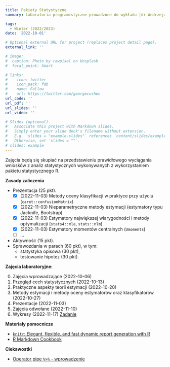 ```yaml
---
title: Pakiety Statystyczne
summary: Laboratoria programistyczne prowadzone do wykładu [dr Andrzeja Giniewicza](http://prac.im.pwr.edu.pl/~giniew/doku.php?id=rok2223:zimowy:ps), w semestrze zimowym 2022/2023 dla studentów Wydziału Matematycznego, studiów I stopnia, kierunek Matematyka Stosowana. 

tags:
  - Winter (2022/2023)
date: '2022-10-01'

# Optional external URL for project (replaces project detail page).
external_link: ''

# image:
#  caption: Photo by rawpixel on Unsplash
#  focal_point: Smart

# links:
#  - icon: twitter
#    icon_pack: fab
#    name: Follow
#    url: https://twitter.com/georgecushen
url_code: ''
url_pdf: ''
url_slides: ''
url_video: ''

# Slides (optional).
#   Associate this project with Markdown slides.
#   Simply enter your slide deck's filename without extension.
#   E.g. `slides = "example-slides"` references `content/slides/example-slides.md`.
#   Otherwise, set `slides = ""`.
# slides: example
---
```


Zajęcia będą się skupiać na przedstawieniu prawidłowego wyciągania wniosków z analiz statystycznych wykonywanych z wykorzystaniem pakietu statystycznego R.

**Zasady zaliczenia**
- Prezentacja (25 pkt).
  - [x] (2022-11-03) Metody oceny klasyfikacji w praktyce przy użyciu (`caret::confusionMatrix`) 
  - [x] (2022-11-03) Nieparametryczne metody estymacji (estymatory typu Jacknife, Bootstrap)
  - [x] (2022-11-03) Estymatory największej wiarygodności i metody optymalizacji (`stats4::mle`, `stats::nlm`) 
  - [x] (2022-11-03) Estymatory momentów centralnych (`Umoments`)
  - [ ] ...
- Aktywność (15 pkt).
- Sprawozdania w parach (60 pkt), w tym:
  - statystyka opisowa (30 pkt),
  - testowanie hipotez (30 pkt).

**Zajęcia laboratoryjne:**

0. Zajęcia wprowadzające (2022-10-06)
1. Przegląd cech statystycznych (2022-10-13)
2. Praktyczne aspekty teorii estymacji (2022-10-20) 
3. Metody estymacji i metody oceny estymatorów oraz klasyfikatorów (2022-10-27)
4. Prezentacje (2022-11-03)
5. Zajęcia odwołane (2022-11-10)
6. Wykresy (2022-11-17) [Zadanie](https://biocorecrg.github.io/CRG_RIntroduction/exercise-12-ggplot2.html)


**Materiały pomocnicze**
- [`knitr`: Elegant, flexible, and fast dynamic report generation with R](https://yihui.org/knitr/)
- [R Markdown Cookbook](https://bookdown.org/yihui/rmarkdown-cookbook/)

**Ciekawostki**
- [Operator pipe `%>%` - wprowadzenie](https://www.datacamp.com/tutorial/pipe-r-tutorial)
